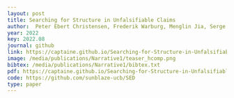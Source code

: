 ```yaml
--- 
layout: post
title: Searching for Structure in Unfalsifiable Claims
author:  Peter Ebert Christensen, Frederik Warburg, Menglin Jia, Serge Belongie
year: 2022
key: 2022.08
journal: github
link: https://captaine.github.io/Searching-for-Structure-in-Unfalsifiable-Claims/HCOMP_Narratives_SNaCK_final.pdf
image: /media/publications/Narrative1/teaser_hcomp.png
bibtex: /media/publications/Narrative1/bibtex.txt
pdf: https://captaine.github.io/Searching-for-Structure-in-Unfalsifiable-Claims/HCOMP_Narratives_SNaCK_final.pdf
code: https://github.com/sunblaze-ucb/SED
type: paper
---
```

